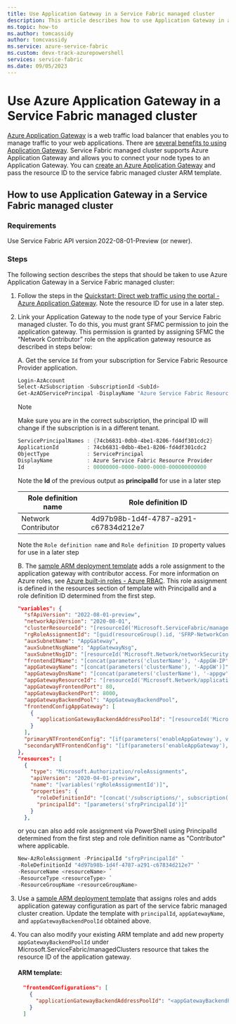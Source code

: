 ```yaml
---
title: Use Application Gateway in a Service Fabric managed cluster
description: This article describes how to use Application Gateway in a Service Fabric managed cluster.
ms.topic: how-to
ms.author: tomcassidy
author: tomcvassidy
ms.service: azure-service-fabric
ms.custom: devx-track-azurepowershell
services: service-fabric
ms.date: 09/05/2023
---
```


# Use Azure Application Gateway in a Service Fabric managed cluster

[Azure Application Gateway](/azure/application-gateway/overview) is a web traffic load balancer that enables you to manage traffic to your web applications. There are [several benefits to using Application Gateway](https://azure.microsoft.com/products/application-gateway/#overview). Service Fabric managed cluster supports Azure Application Gateway and allows you to connect your node types to an Application Gateway. You can [create an Azure Application Gateway](/azure/application-gateway/quick-create-portal) and pass the resource ID to the service fabric managed cluster ARM template. 


## How to use Application Gateway in a Service Fabric managed cluster

### Requirements 

  Use Service Fabric API version 2022-08-01-Preview (or newer).

### Steps 

The following section describes the steps that should be taken to use Azure Application Gateway in a Service Fabric managed cluster:

1. Follow the steps in the [Quickstart: Direct web traffic using the portal - Azure Application Gateway](/azure/application-gateway/quick-create-portal). Note the resource ID for use in a later step. 

2. Link your Application Gateway to the node type of your Service Fabric managed cluster. To do this, you must grant SFMC permission to join the application gateway. This permission is granted by assigning SFMC the “Network Contributor” role on the application gateway resource as described in steps below:

   A.    Get the service `Id` from your subscription for Service Fabric Resource Provider application.

   ```powershell
   Login-AzAccount
   Select-AzSubscription -SubscriptionId <SubId>
   Get-AzADServicePrincipal -DisplayName "Azure Service Fabric Resource Provider"
   ```

   > [!NOTE]
   > Make sure you are in the correct subscription, the principal ID will change if the subscription is in a different tenant.

   ```powershell
   ServicePrincipalNames : {74cb6831-0dbb-4be1-8206-fd4df301cdc2}
   ApplicationId         : 74cb6831-0dbb-4be1-8206-fd4df301cdc2
   ObjectType            : ServicePrincipal
   DisplayName           : Azure Service Fabric Resource Provider
   Id                    : 00000000-0000-0000-0000-000000000000
   ```

   Note the **Id** of the previous output as **principalId** for use in a later step

   |Role definition name|Role definition ID|
   |----|-------------------------------------|
   |Network Contributor|4d97b98b-1d4f-4787-a291-c67834d212e7|

   Note the `Role definition name` and `Role definition ID` property values for use in a later step


   B.    The [sample ARM deployment template](https://github.com/Azure-Samples/service-fabric-cluster-templates/tree/master/SF-Managed-Standard-SKU-2-NT-AppGateway)             adds a role assignment to the application gateway with contributor access. For more information on Azure roles, see [Azure built-in roles - Azure RBAC](/azure/role-based-access-control/built-in-roles). This role assignment is defined in the resources section of template with PrincipalId and a role definition ID                   determined from the first step. 


      ```json
      "variables": {
        "sfApiVersion": "2022-08-01-preview",
        "networkApiVersion": "2020-08-01",
        "clusterResourceId": "[resourceId('Microsoft.ServiceFabric/managedclusters', parameters('clusterName'))]",
        "rgRoleAssignmentId": "[guid(resourceGroup().id, 'SFRP-NetworkContributor')]",
        "auxSubnetName": "AppGateway",
        "auxSubnetNsgName": "AppGatewayNsg",
        "auxSubnetNsgID": "[resourceId('Microsoft.Network/networkSecurityGroups', variables('auxSubnetNsgName'))]",
        "frontendIPName": "[concat(parameters('clusterName'), '-AppGW-IP')]",
        "appGatewayName": "[concat(parameters('clusterName'), '-AppGW')]",
        "appGatewayDnsName": "[concat(parameters('clusterName'), '-appgw')]",
        "appGatewayResourceId": "[resourceId('Microsoft.Network/applicationGateways', variables('appGatewayName'))]",
        "appGatewayFrontendPort": 80,
        "appGatewayBackendPort": 8000,
        "appGatewayBackendPool": "AppGatewayBackendPool",
        "frontendConfigAppGateway": [
          {
            "applicationGatewayBackendAddressPoolId": "[resourceId('Microsoft.Network/applicationGateways/backendAddressPools', variables('appGatewayName'), variables('appGatewayBackendPool'))]"
          }
        ],
        "primaryNTFrontendConfig": "[if(parameters('enableAppGateway'), variables('frontendConfigAppGateway'), createArray())]",
        "secondaryNTFrontendConfig": "[if(parameters('enableAppGateway'), variables('frontendConfigAppGateway'), createArray())]"
      },
      "resources": [
        {
          "type": "Microsoft.Authorization/roleAssignments",
          "apiVersion": "2020-04-01-preview",
          "name": "[variables('rgRoleAssignmentId')]",
          "properties": {
            "roleDefinitionId": "[concat('/subscriptions/', subscription().subscriptionId, '/providers/Microsoft.Authorization/roleDefinitions/4d97b98b-1d4f-4787-a291-c67834d212e7')]",
            "principalId": "[parameters('sfrpPrincipalId')]"
          }
        },
   ```


      or you can also add role assignment via PowerShell using PrincipalId determined from the first step and role definition name as "Contributor" where applicable.

   ```powershell
   New-AzRoleAssignment -PrincipalId "sfrpPrincipalId" `
   -RoleDefinitionId "4d97b98b-1d4f-4787-a291-c67834d212e7" `
   -ResourceName <resourceName> `
   -ResourceType <resourceType> `
   -ResourceGroupName <resourceGroupName>
   ```

4.	Use a [sample ARM deployment template](https://github.com/Azure-Samples/service-fabric-cluster-templates/tree/master/SF-Managed-Standard-SKU-2-NT-AppGateway) that assigns roles and adds application gateway configuration as part of the service fabric managed cluster creation. Update the template with `principalId`, `appGatewayName`, and `appGatewayBackendPoolId` obtained above.
5.	You can also modify your existing ARM template and add new property `appGatewayBackendPoolId` under Microsoft.ServiceFabric/managedClusters resource that takes the resource ID of the application gateway.

  	   #### ARM template:
         
   ```JSON
        "frontendConfigurations": [ 
          { 
            "applicationGatewayBackendAddressPoolId": "<appGatewayBackendPoolId>" 
          } 
        ]
   ```
